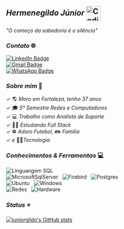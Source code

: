 ## *Hermenegildo Júnior* <img alt="Coding Gif" src="https://media2.giphy.com/media/du3J3cXyzhj75IOgvA/giphy.gif?cid=790b76118849e7b024333f0377101b6f9d71150022128261&rid=giphy.gif&ct=g" height="40" width="40" align="center"/>&nbsp;<br/> 

*"O começo da sabedoria é o silêncio"*


### *Contato* 🌐


[![LinkedIn Badge](https://shields.io/badge/-JúniorGildo-blue?style=flate-square&logo=Linkedin&logoColor=white&link=https://www.linkedin.com/in/j%C3%BAnior-gildo-729764214/)](https://www.linkedin.com/in/j%C3%BAnior-gildo-729764214/) </br>
[![Gmail Badge](https://shields.io/badge/-juniorcm1803@gmail.com-c14438?style=flate-square&logo=Gmail&logoColor=white&link=mailto:juniorcm1803@gmail.com)](mailto:juniorcm1803@gmail.com) </br>
[![WhatsApp Badge](https://shields.io/badge/-85987200755-34af23?style=flate-square&logo=WhatsApp&logoColor=white&link=https://web.whatsapp.com/)](https://web.whatsapp.com/) </br>



### *Sobre mim* 🎯

✓ 🌎 *Moro em Fortaleza, tenho 37 anos*  </br>
✓ 🎓 *5° Semestre Redes e Computadores*  </br>
✓ 💻 *Trabalho como Analista de Suporte*  </br>
✓ 👨‍💻 *Estudando Full Stack* </br>
✓ ⚽ *Adoro Futebol,* 👪 *Familia* </br>
✓ *e* 👨‍💻*Tecnologia*</br>



### *Conhecimentos & Ferramentas* 💻
![Linguangem SQL](https://img.shields.io/badge/-LinguangemSQL-f1f1f1??style=plastic&logo=MicrosoftSqlServer&logoColor=black) &nbsp;  </br>
![MicrosoftSqlServer](https://img.shields.io/badge/-SqlServer-f1f1f1?style=plastic&logo=MicrosoftSqlServer&logoColor=black) &nbsp; 
![Firebird](https://img.shields.io/badge/-Firebird-#FF5733?style=plastice&logo=firefoxl&logoColor=white) &nbsp; 
![Postgres](https://img.shields.io/badge/-Postgres-008bb9?style=plastic&logo=PostGreSQL&logoColor=white) &nbsp; </br>
![Ubuntu](https://img.shields.io/badge/-Ubuntu-DD4814?style=plastic&logo=Ubuntu&logoColor=white) &nbsp;
![Windows](https://img.shields.io/badge/-Windows-007BD7?style=plastic&logo=windows&logoColor=white) &nbsp; </br>
![Redes](https://img.shields.io/badge/-Redes-007BD7?style=plastic&logo=wireless&logoColor=white) &nbsp; 
![Hardware](https://img.shields.io/badge/-Hardware-007BD7?style=plastic&logo=hardware&logoColor=white) &nbsp; </br>
                                                                                                                 
                                                                                                                 
### *Status* ⭐



[![juniorgildo's GitHub stats](https://github-readme-stats.vercel.app/api?username=juniorgildo&show_icons=true&count_private=true&theme=codeSTACKr&title_color=00acee&icon_color=FF0000)](https://github.com/juniorgildo)

